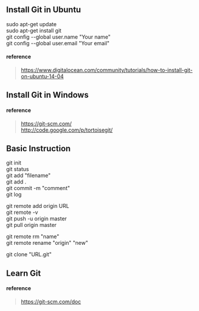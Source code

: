 ## Install Git in Ubuntu
sudo apt-get update <br>
sudo apt-get install git <br>
git config --global user.name "Your name" <br>
git config --global user.email "Your email" <br>

#### reference
>https://www.digitalocean.com/community/tutorials/how-to-install-git-on-ubuntu-14-04

## Install Git in Windows  
#### reference
>https://git-scm.com/  
>http://code.google.com/p/tortoisegit/  


## Basic Instruction
git init <br>
git status <br>
git add "filename" <br>
git add .<br>
git commit -m "comment" <br>
git log <br>

git remote add origin URL <br>
git remote -v <br>
git push -u origin master <br>
git pull origin master <br>

git remote rm "name" <br>
git remote rename "origin" "new" <br>

git clone "URL.git" <br>

## Learn Git  
#### reference
>https://git-scm.com/doc


